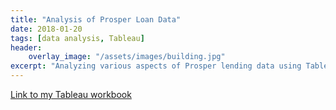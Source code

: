 ```yaml
---
title: "Analysis of Prosper Loan Data"
date: 2018-01-20
tags: [data analysis, Tableau]
header:
    overlay_image: "/assets/images/building.jpg"
excerpt: "Analyzing various aspects of Prosper lending data using Tableau"
---
```


[Link to my Tableau workbook](https://public.tableau.com/profile/brendon.h#!/vizhome/AnalysisofProsperUsers/Story1?publish=yes)

